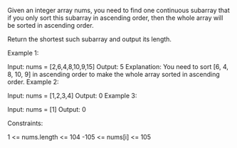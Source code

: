 Given an integer array nums, you need to find one continuous subarray that if you only sort this subarray in ascending order, then the whole array will be sorted in ascending order.

Return the shortest such subarray and output its length.

Example 1:

Input: nums = [2,6,4,8,10,9,15]
Output: 5
Explanation: You need to sort [6, 4, 8, 10, 9] in ascending order to make the whole array sorted in ascending order.
Example 2:

Input: nums = [1,2,3,4]
Output: 0
Example 3:

Input: nums = [1]
Output: 0

Constraints:

1 <= nums.length <= 104
-105 <= nums[i] <= 105
